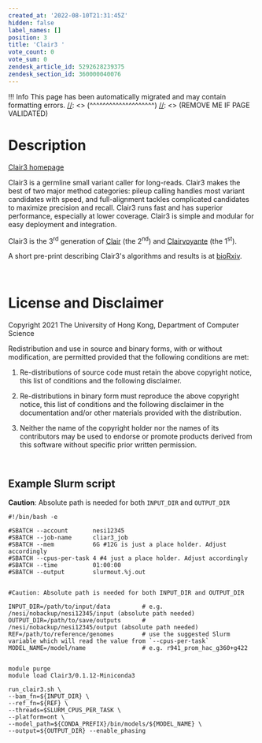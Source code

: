 ```yaml
---
created_at: '2022-08-10T21:31:45Z'
hidden: false
label_names: []
position: 3
title: 'Clair3 '
vote_count: 0
vote_sum: 0
zendesk_article_id: 5292628239375
zendesk_section_id: 360000040076
---
```



[//]: <> (REMOVE ME IF PAGE VALIDATED)
[//]: <> (vvvvvvvvvvvvvvvvvvvv)
 !!! Info
     This page has been automatically migrated and may contain formatting errors.
[//]: <> (^^^^^^^^^^^^^^^^^^^^)
[//]: <> (REMOVE ME IF PAGE VALIDATED)
# Description

[Clair3 homepage](https://github.com/HKU-BAL/Clair3)

Clair3 is a germline small variant caller for long-reads. Clair3 makes
the best of two major method categories: pileup calling handles most
variant candidates with speed, and full-alignment tackles complicated
candidates to maximize precision and recall. Clair3 runs fast and has
superior performance, especially at lower coverage. Clair3 is simple and
modular for easy deployment and integration.

Clair3 is the 3<sup>rd</sup> generation of
[Clair](https://github.com/HKU-BAL/Clair) (the 2<sup>nd</sup>) and
[Clairvoyante](https://github.com/aquaskyline/Clairvoyante) (the
1<sup>st</sup>).

A short pre-print describing Clair3's algorithms and results is at
[bioRxiv](https://www.biorxiv.org/content/10.1101/2021.12.29.474431v1).

 

# License and Disclaimer

Copyright 2021 The University of Hong Kong, Department of Computer
Science

Redistribution and use in source and binary forms, with or without
modification, are permitted provided that the following conditions are
met:

1.  Re-distributions of source code must retain the above copyright
    notice, this list of conditions and the following disclaimer.

2.  Re-distributions in binary form must reproduce the above copyright
    notice, this list of conditions and the following disclaimer in the
    documentation and/or other materials provided with the distribution.

3.  Neither the name of the copyright holder nor the names of its
    contributors may be used to endorse or promote products derived from
    this software without specific prior written permission.

<!-- -->

     

## Example Slurm script

**Caution**: Absolute path is needed for both `INPUT_DIR` and
`OUTPUT_DIR`  
  
  

    #!/bin/bash -e

    #SBATCH --account       nesi12345
    #SBATCH --job-name      cliar3_job
    #SBATCH --mem           6G #12G is just a place holder. Adjust accordingly
    #SBATCH --cpus-per-task 4 #4 just a place holder. Adjust accordingly
    #SBATCH --time          01:00:00
    #SBATCH --output        slurmout.%j.out


    #Caution: Absolute path is needed for both INPUT_DIR and OUTPUT_DIR

    INPUT_DIR=/path/to/input/data         # e.g. /nesi/nobackup/nesi12345/input (absolute path needed)
    OUTPUT_DIR=/path/to/save/outputs      # /nesi/nobackup/nesi12345/output (absolute path needed)
    REF=/path/to/reference/genomes        # use the suggested Slurm variable which will read the value from `--cpus-per-task`
    MODEL_NAME=/model/name                # e.g. r941_prom_hac_g360+g422


    module purge
    module load Clair3/0.1.12-Miniconda3

    run_clair3.sh \
    --bam_fn=${INPUT_DIR} \
    --ref_fn=${REF} \
    --threads=$SLURM_CPUS_PER_TASK \
    --platform=ont \
    --model_path=${CONDA_PREFIX}/bin/models/${MODEL_NAME} \
    --output=${OUTPUT_DIR} --enable_phasing

  
  
  
  

